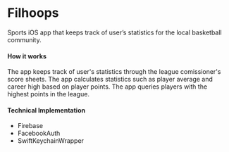 # Filhoops

Sports iOS app that keeps track of user’s statistics for the local basketball community. 

#### How it works

The app keeps track of user's statistics through the league comissioner's score sheets. 
The app calculates statistics such as player average and career high based on player points.
The app queries players with the highest points in the league.

#### Technical Implementation
* Firebase
* FacebookAuth
* SwiftKeychainWrapper


